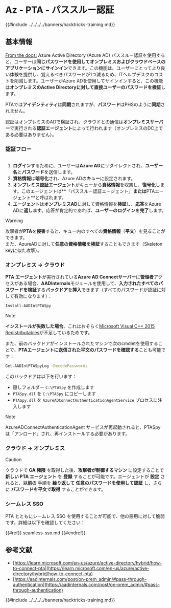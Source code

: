 # Az - PTA - パススルー認証

{{#include ../../../../banners/hacktricks-training.md}}

## 基本情報

[From the docs:](https://learn.microsoft.com/en-us/entra/identity/hybrid/connect/how-to-connect-pta) Azure Active Directory (Azure AD) パススルー認証を使用すると、ユーザーは**同じパスワードを使用してオンプレミスおよびクラウドベースのアプリケーションにサインイン**できます。この機能は、ユーザーにとってより良い体験を提供し、覚えるべきパスワードが1つ減るため、ITヘルプデスクのコストを削減します。ユーザーがAzure ADを使用してサインインすると、この機能は**オンプレミスのActive Directoryに対して直接ユーザーのパスワードを検証**します。

PTAでは**アイデンティティ**は**同期**されますが、**パスワード**はPHSのように**同期**されません。

認証はオンプレミスのADで検証され、クラウドとの通信は**オンプレミスサーバー**で実行される**認証エージェント**によって行われます（オンプレミスのDC上である必要はありません）。

### 認証フロー

<figure><img src="../../../../images/image (92).png" alt=""><figcaption></figcaption></figure>

1. **ログイン**するために、ユーザーは**Azure AD**にリダイレクトされ、**ユーザー名**と**パスワード**を送信します。
2. **資格情報**は**暗号化**され、Azure ADの**キュー**に設定されます。
3. **オンプレミス認証エージェント**がキューから**資格情報**を収集し、**復号化**します。このエージェントは**「パススルー認証エージェント」**または**PTAエージェント**と呼ばれます。
4. **エージェント**は**オンプレミスAD**に対して資格情報を**検証**し、**応答**をAzure ADに**返します**。応答が肯定的であれば、**ユーザーのログインを完了**します。

> [!WARNING]
> 攻撃者が**PTA**を**侵害**すると、キュー内のすべての**資格情報**（**平文**）を見ることができます。\
> また、AzureADに対して**任意の資格情報を検証**することもできます（Skeleton keyに似た攻撃）。

### オンプレミス -> クラウド

**PTA** **エージェント**が実行されている**Azure AD Connectサーバー**に**管理者**アクセスがある場合、**AADInternals**モジュールを使用して、**入力されたすべてのパスワードを検証**する**バックドア**を**挿入**できます（すべてのパスワードが認証に対して有効になります）：
```bash
Install-AADIntPTASpy
```
> [!NOTE]
> **インストールが失敗した場合**、これはおそらく[Microsoft Visual C++ 2015 Redistributables](https://download.microsoft.com/download/6/A/A/6AA4EDFF-645B-48C5-81CC-ED5963AEAD48/vc_redist.x64.exe)が不足しているためです。

また、前のバックドアがインストールされたマシンで次のcmdletを使用することで、**PTAエージェントに送信された平文のパスワードを確認する**ことも可能です：
```bash
Get-AADIntPTASpyLog -DecodePasswords
```
このバックドアは以下を行います：

- 隠しフォルダー `C:\PTASpy` を作成します
- `PTASpy.dll` を `C:\PTASpy` にコピーします
- `PTASpy.dll` を `AzureADConnectAuthenticationAgentService` プロセスに注入します

> [!NOTE]
> AzureADConnectAuthenticationAgent サービスが再起動されると、PTASpy は「アンロード」され、再インストールする必要があります。

### クラウド -> オンプレミス

> [!CAUTION]
> クラウドで **GA 権限** を取得した後、**攻撃者が制御するマシン** に設定することで **新しい PTA エージェント** を **登録** することが可能です。エージェントが **設定** されると、**以前の** 手順を **繰り返して** **任意のパスワードを使用して認証** し、さらに **パスワードを平文で取得** することができます。

### シームレス SSO

PTA とともにシームレス SSO を使用することが可能で、他の悪用に対して脆弱です。詳細は以下を確認してください：

{{#ref}}
seamless-sso.md
{{#endref}}

## 参考文献

- [https://learn.microsoft.com/en-us/azure/active-directory/hybrid/how-to-connect-pta](https://learn.microsoft.com/en-us/azure/active-directory/hybrid/how-to-connect-pta)
- [https://aadinternals.com/post/on-prem_admin/#pass-through-authentication](https://aadinternals.com/post/on-prem_admin/#pass-through-authentication)

{{#include ../../../../banners/hacktricks-training.md}}
